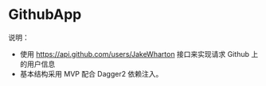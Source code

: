 # GithubApp

说明：
- 使用 https://api.github.com/users/JakeWharton 接口来实现请求 Github 上的用户信息
- 基本结构采用 MVP 配合 Dagger2 依赖注入。